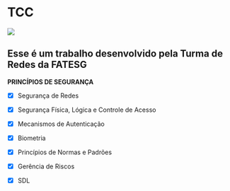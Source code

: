 # TCC  
<img src="https://ead.fieg.com.br/pluginfile.php/1/theme_moove/logo/1676653367/logoSesiSenai%20%281%29.png">
<h2>Esse é um trabalho desenvolvido pela Turma de Redes da FATESG</h2>

__PRINCÍPIOS DE SEGURANÇA__

- [X] Segurança de Redes

- [X] Segurança Física, Lógica e Controle de Acesso

- [X] Mecanismos de Autenticação

- [X] Biometria

- [X] Princípios de Normas e Padrões

- [X] Gerência de Riscos

- [X] SDL
